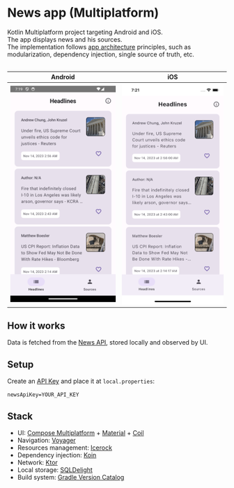 # News app (Multiplatform)

Kotlin Multiplatform project targeting Android and iOS.<br>
The app displays news and his sources.<br>
The implementation follows [app architecture](https://developer.android.com/topic/architecture) principles, such as modularization, dependency injection, single source of truth, etc.<br><br>

|                                                                            Android                                                                             |                                                                           iOS                                                                           |
|:--------------------------------------------------------------------------------------------------------------------------------------------------------------:|:-------------------------------------------------------------------------------------------------------------------------------------------------------:|
| <img src="https://github.com/rbrauwers/news-app-multiplatform/blob/main/screenshots/headlines_android.png" alt="News app multiplaform (Android)" width="300"/> | <img src="https://github.com/rbrauwers/news-app-multiplatform/blob/main/screenshots/headlines_ios.png" alt="News app multiplatform (iOS)" width="300"/> |

## How it works
Data is fetched from the [News API](https://newsapi.org/), stored locally and observed by UI.

## Setup
Create an [API Key](https://newsapi.org/account) and place it at `local.properties`:
```
newsApiKey=YOUR_API_KEY
```

## Stack
- UI: [Compose Multiplatform](https://www.jetbrains.com/lp/compose-multiplatform/) + [Material](https://m3.material.io/develop/android/jetpack-compose) + [Coil](https://github.com/Kamel-Media/Kamel)
- Navigation: [Voyager](https://voyager.adriel.cafe/)
- Resources management: [Icerock](https://github.com/icerockdev/moko-resources)
- Dependency injection: [Koin](https://insert-koin.io/)
- Network: [Ktor](https://ktor.io/)
- Local storage: [SQLDelight](https://github.com/cashapp/sqldelight)
- Build system: [Gradle Version Catalog](https://docs.gradle.org/current/userguide/platforms.html)
